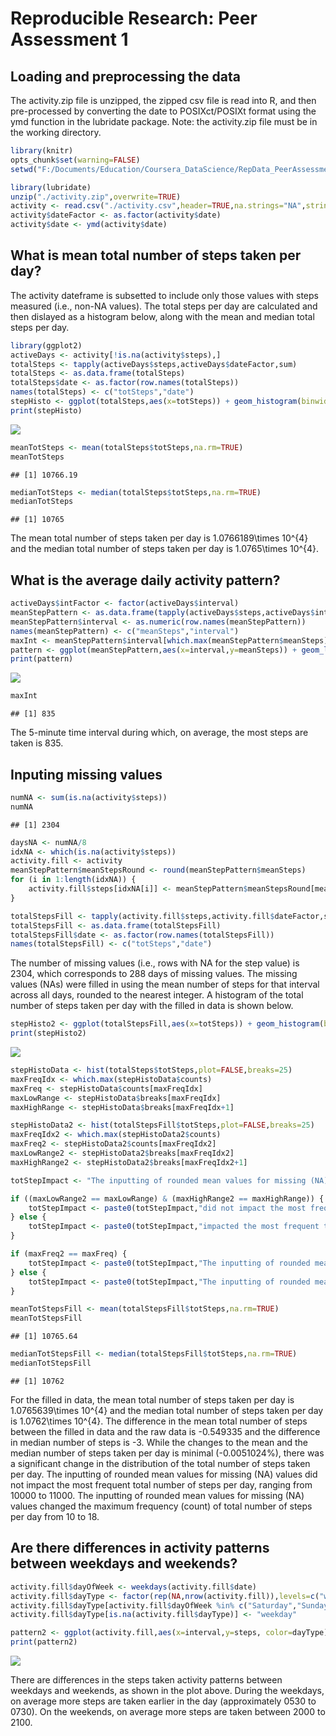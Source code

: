 # Reproducible Research: Peer Assessment 1


## Loading and preprocessing the data

The activity.zip file is unzipped, the zipped csv file is read into R, and then pre-processed by converting the date to POSIXct/POSIXt format using the ymd function in the lubridate package. Note: the activity.zip file must be in the working directory.  


```r
library(knitr)
opts_chunk$set(warning=FALSE)
setwd("F:/Documents/Education/Coursera_DataScience/RepData_PeerAssessment1")
```


```r
library(lubridate)
unzip("./activity.zip",overwrite=TRUE)
activity <- read.csv("./activity.csv",header=TRUE,na.strings="NA",stringsAsFactors=FALSE,colClasses=c("numeric","character","numeric"))
activity$dateFactor <- as.factor(activity$date)
activity$date <- ymd(activity$date)
```

## What is mean total number of steps taken per day?
The activity dateframe is subsetted to include only those values with steps measured (i.e., non-NA values). The total steps per day are calculated and then dislayed as a histogram below, along with the mean and median total steps per day.  


```r
library(ggplot2)
activeDays <- activity[!is.na(activity$steps),]
totalSteps <- tapply(activeDays$steps,activeDays$dateFactor,sum)
totalSteps <- as.data.frame(totalSteps)
totalSteps$date <- as.factor(row.names(totalSteps))
names(totalSteps) <- c("totSteps","date")
stepHisto <- ggplot(totalSteps,aes(x=totSteps)) + geom_histogram(binwidth=1000,color="black",fill="dodgerblue4") + labs(x="Total Steps Taken Per Day",y="Frequency")
print(stepHisto)
```

![](PA1_template_files/figure-html/meanCalcs-1.png) 

```r
meanTotSteps <- mean(totalSteps$totSteps,na.rm=TRUE)
meanTotSteps
```

```
## [1] 10766.19
```

```r
medianTotSteps <- median(totalSteps$totSteps,na.rm=TRUE)
medianTotSteps
```

```
## [1] 10765
```

The mean total number of steps taken per day is 1.0766189\times 10^{4} and the median total number of steps taken per day is 1.0765\times 10^{4}.  

## What is the average daily activity pattern?

```r
activeDays$intFactor <- factor(activeDays$interval)
meanStepPattern <- as.data.frame(tapply(activeDays$steps,activeDays$intFactor,mean))
meanStepPattern$interval <- as.numeric(row.names(meanStepPattern))
names(meanStepPattern) <- c("meanSteps","interval")
maxInt <- meanStepPattern$interval[which.max(meanStepPattern$meanSteps)]
pattern <- ggplot(meanStepPattern,aes(x=interval,y=meanSteps)) + geom_line(color="dodgerblue4") + labs(x="Time Interval",y="Mean Steps",title="Mean Steps Taken as a Function of Time of Day")
print(pattern)
```

![](PA1_template_files/figure-html/dailyPattern-1.png) 

```r
maxInt
```

```
## [1] 835
```
The 5-minute time interval during which, on average, the most steps are taken is 835.  

## Inputing missing values

```r
numNA <- sum(is.na(activity$steps))
numNA
```

```
## [1] 2304
```

```r
daysNA <- numNA/8
idxNA <- which(is.na(activity$steps))
activity.fill <- activity
meanStepPattern$meanStepsRound <- round(meanStepPattern$meanSteps)
for (i in 1:length(idxNA)) {
    activity.fill$steps[idxNA[i]] <- meanStepPattern$meanStepsRound[meanStepPattern$interval==activity.fill$interval[idxNA[i]]]
}

totalStepsFill <- tapply(activity.fill$steps,activity.fill$dateFactor,sum)
totalStepsFill <- as.data.frame(totalStepsFill)
totalStepsFill$date <- as.factor(row.names(totalStepsFill))
names(totalStepsFill) <- c("totSteps","date")
```
The number of missing values (i.e., rows with NA for the step value) is 2304, which corresponds to 288 days of missing values. The missing values (NAs) were filled in using the mean number of steps for that interval across all days, rounded to the nearest integer. A histogram of the total number of steps taken per day with the filled in data is shown below.  


```r
stepHisto2 <- ggplot(totalStepsFill,aes(x=totSteps)) + geom_histogram(binwidth=1000,color="black",fill="dodgerblue4") + labs(x="Total Steps Taken Per Day (Filled in Data)",y="Frequency")
print(stepHisto2)
```

![](PA1_template_files/figure-html/missingValueResults-1.png) 

```r
stepHistoData <- hist(totalSteps$totSteps,plot=FALSE,breaks=25)
maxFreqIdx <- which.max(stepHistoData$counts)
maxFreq <- stepHistoData$counts[maxFreqIdx]
maxLowRange <- stepHistoData$breaks[maxFreqIdx]
maxHighRange <- stepHistoData$breaks[maxFreqIdx+1]

stepHistoData2 <- hist(totalStepsFill$totSteps,plot=FALSE,breaks=25)
maxFreqIdx2 <- which.max(stepHistoData2$counts)
maxFreq2 <- stepHistoData2$counts[maxFreqIdx2]
maxLowRange2 <- stepHistoData2$breaks[maxFreqIdx2]
maxHighRange2 <- stepHistoData2$breaks[maxFreqIdx2+1]

totStepImpact <- "The inputting of rounded mean values for missing (NA) values "

if ((maxLowRange2 == maxLowRange) & (maxHighRange2 == maxHighRange)) {
    totStepImpact <- paste0(totStepImpact,"did not impact the most frequent total number of steps per day, ranging from ",maxLowRange," to ",maxHighRange,". ")
} else {
    totStepImpact <- paste0(totStepImpact,"impacted the most frequent total number of steps per day, originally from ",maxLowRange,"-",maxHighRange," to ",maxLowRange2,"-",maxHighRange2,". ")
}

if (maxFreq2 == maxFreq) {
    totStepImpact <- paste0(totStepImpact,"The inputting of rounded mean values for missing (NA) values did not impact the maximum frequency (count) of total number of steps per day.")
} else {
    totStepImpact <- paste0(totStepImpact,"The inputting of rounded mean values for missing (NA) values changed the maximum frequency (count) of total number of steps per day from ",maxFreq," to ",maxFreq2,".\n")
}

meanTotStepsFill <- mean(totalStepsFill$totSteps,na.rm=TRUE)
meanTotStepsFill
```

```
## [1] 10765.64
```

```r
medianTotStepsFill <- median(totalStepsFill$totSteps,na.rm=TRUE)
medianTotStepsFill
```

```
## [1] 10762
```
For the filled in data, the mean total number of steps taken per day is 1.0765639\times 10^{4} and the median total number of steps taken per day is 1.0762\times 10^{4}. The difference in the mean total number of steps between the filled in data and the raw data is -0.549335 and the difference in median number of steps is -3. While the changes to the mean and the median number of steps taken per day is minimal (-0.0051024%), there was a significant change in the distribution of the total number of steps taken per day. The inputting of rounded mean values for missing (NA) values did not impact the most frequent total number of steps per day, ranging from 10000 to 11000. The inputting of rounded mean values for missing (NA) values changed the maximum frequency (count) of total number of steps per day from 10 to 18.
  

## Are there differences in activity patterns between weekdays and weekends?

```r
activity.fill$dayOfWeek <- weekdays(activity.fill$date)
activity.fill$dayType <- factor(rep(NA,nrow(activity.fill)),levels=c("weekday","weekend"))
activity.fill$dayType[activity.fill$dayOfWeek %in% c("Saturday","Sunday")] <- "weekend"
activity.fill$dayType[is.na(activity.fill$dayType)] <- "weekday"

pattern2 <- ggplot(activity.fill,aes(x=interval,y=steps, color=dayType)) + stat_summary(fun.y=mean,geom="line") + facet_wrap(~dayType, nrow=2) + labs(x="Time Interval",y="Mean Steps",title="Mean Steps Taken as a Function of Time of Day")
print(pattern2)
```

![](PA1_template_files/figure-html/dayOfweekPattern-1.png) 
  
There are differences in the steps taken activity patterns between weekdays and weekends, as shown in the plot above. During the weekdays, on average more steps are taken earlier in the day (approximately 0530 to 0730). On the weekends, on average more steps are taken between 2000 to 2100.
